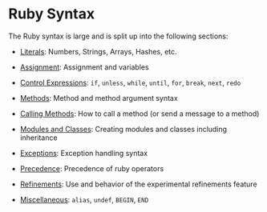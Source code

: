 # Ruby Syntax

The Ruby syntax is large and is split up into the following sections:

* [Literals](rdoc-ref:syntax/literals.rdoc)\: Numbers, Strings, Arrays,
  Hashes, etc.

* [Assignment](rdoc-ref:syntax/assignment.rdoc)\: Assignment and
  variables

* [Control Expressions](rdoc-ref:syntax/control_expressions.rdoc)\:
  `if`, `unless`, `while`, `until`, `for`, `break`, `next`, `redo`

* [Methods](rdoc-ref:syntax/methods.rdoc)\: Method and method argument
  syntax

* [Calling Methods](rdoc-ref:syntax/calling_methods.rdoc)\: How to call
  a method (or send a message to a method)

* [Modules and Classes](rdoc-ref:syntax/modules_and_classes.rdoc)\:
  Creating modules and classes including inheritance

* [Exceptions](rdoc-ref:syntax/exceptions.rdoc)\: Exception handling
  syntax

* [Precedence](rdoc-ref:syntax/precedence.rdoc)\: Precedence of ruby
  operators

* [Refinements](rdoc-ref:syntax/refinements.rdoc)\: Use and behavior of
  the experimental refinements feature

* [Miscellaneous](rdoc-ref:syntax/miscellaneous.rdoc)\: `alias`,
  `undef`, `BEGIN`, `END`

